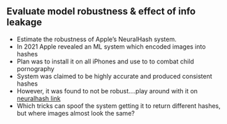 ## Evaluate model robustness & effect of info leakage

- Estimate the robustness of Apple’s NeuralHash system.
- In 2021 Apple revealed an ML system which encoded images into hashes
- Plan was to install it on all iPhones and use to to combat child pornography
- System was claimed to be highly accurate and produced consistent hashes
- However, it was found to not be robust….play around with it on [neuralhash link](https://greentfrapp.github.io/compute-your-own-neuralhash/)
- Which tricks can spoof the system getting it to return different hashes, but where
images almost look the same?
